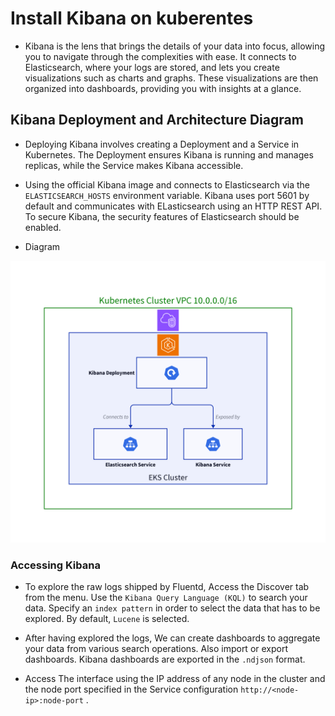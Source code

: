 # Install Kibana on kuberentes

- Kibana is the lens that brings the details of your data into focus, allowing you to navigate through the complexities with ease. It connects to Elasticsearch, where your logs are stored, and lets you create visualizations such as charts and graphs. These visualizations are then organized into dashboards, providing you with insights at a glance.

## Kibana Deployment and Architecture Diagram

- Deploying Kibana involves creating a Deployment and a Service in Kubernetes. The Deployment ensures Kibana is running and manages replicas, while the Service makes Kibana accessible.

- Using the official Kibana image and connects to Elasticsearch via the `ELASTICSEARCH_HOSTS` environment variable. Kibana uses port 5601 by default and communicates with ELasticsearch using an HTTP REST API. To secure Kibana, the security features of Elasticsearch should be enabled.

- Diagram

![diagram](./kibana.png)


### Accessing Kibana

- To explore the raw logs shipped by Fluentd, Access the Discover tab from the menu. Use the `Kibana Query Language (KQL)` to search your data. Specify an `index pattern` in order to select the data that has to be explored. By default, `Lucene` is selected.

- After having explored the logs, We can create dashboards to aggregate your data from various search operations. Also import or export dashboards. Kibana dashboards are exported in the `.ndjson` format.

- Access The interface using the IP address of any node in the cluster and the node port specified in the Service configuration `http://<node-ip>:node-port` .

